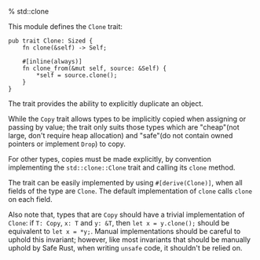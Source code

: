 % std::clone

This module defines the `Clone` trait:

```ignore
pub trait Clone: Sized {
    fn clone(&self) -> Self;

    #[inline(always)]
    fn clone_from(&mut self, source: &Self) {
        *self = source.clone();
    }
}
```

The trait provides the ability to explicitly duplicate an object.

While the `Copy` trait allows types to be implicitly copied when assigning or passing by value; the trait only suits those types which are "cheap"(not large, don't require heap allocation) and "safe"(do not contain owned pointers or implement `Drop`) to copy.

For other types, copies must be made explicitly, by convention implementing the `std::clone::Clone` trait and calling its `clone` method.

The trait can be easily implemented by using `#[derive(Clone)]`, when all fields of the type are `Clone`. The default implementation of `clone` calls `clone` on each field.

Also note that, types that are `Copy` should have a trivial implementation of `Clone`: if `T: Copy`, `x: T` and `y: &T`, then `let x = y.clone();` should be equivalent to `let x = *y;`. Manual implementations should be careful to uphold this invariant; however, like most invariants that should be manually uphold by Safe Rust, when writing `unsafe` code, it shouldn't be relied on.

